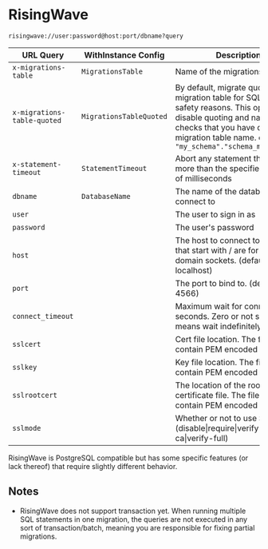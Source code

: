 # RisingWave

`risingwave://user:password@host:port/dbname?query`

| URL Query  | WithInstance Config | Description                                                                                                                                                                                                           |
|------------|---------------------|-----------------------------------------------------------------------------------------------------------------------------------------------------------------------------------------------------------------------|
| `x-migrations-table` | `MigrationsTable` | Name of the migrations table                                                                                                                                                                                          |
| `x-migrations-table-quoted` | `MigrationsTableQuoted` | By default, migrate quotes the migration table for SQL injection safety reasons. This option disable quoting and naively checks that you have quoted the migration table name. e.g. `"my_schema"."schema_migrations"` |
| `x-statement-timeout` | `StatementTimeout` | Abort any statement that takes more than the specified number of milliseconds                                                                                                                                         |
| `dbname` | `DatabaseName` | The name of the database to connect to                                                                                                                                                                                |
| `user` | | The user to sign in as                                                                                                                                                                                                |
| `password` | | The user's password                                                                                                                                                                                                   | 
| `host` | | The host to connect to. Values that start with / are for unix domain sockets. (default is localhost)                                                                                                                  |
| `port` | | The port to bind to. (default is 4566)                                                                                                                                                                                |
| `connect_timeout` | | Maximum wait for connection, in seconds. Zero or not specified means wait indefinitely.                                                                                                                               |
| `sslcert` | | Cert file location. The file must contain PEM encoded data.                                                                                                                                                           |
| `sslkey` | | Key file location. The file must contain PEM encoded data.                                                                                                                                                            |
| `sslrootcert` | | The location of the root certificate file. The file must contain PEM encoded data.                                                                                                                                    | 
| `sslmode` | | Whether or not to use SSL (disable\|require\|verify-ca\|verify-full)                                                                                                                                                  |

RisingWave is PostgreSQL compatible but has some specific features (or lack thereof) that require slightly different behavior.

## Notes

* RisingWave does not support transaction yet. When running multiple SQL statements in one migration, the queries are not executed in any sort of transaction/batch, meaning you are responsible for fixing partial migrations.
